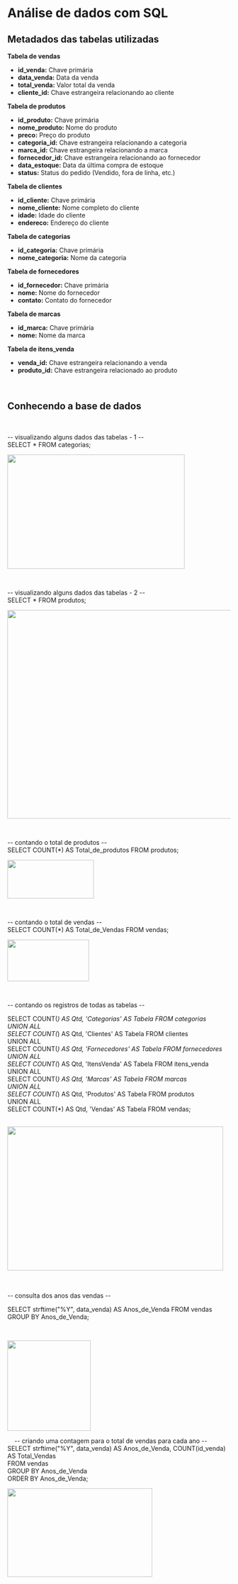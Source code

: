 <h1>Análise de dados com SQL</h1>
<h2>Metadados das tabelas utilizadas</h2>
<strong>Tabela de vendas</strong>
<ul>
 	<li><strong>id_venda:</strong> Chave primária</li>
 	<li><strong>data_venda:</strong> Data da venda</li>
 	<li><strong>total_venda:</strong> Valor total da venda</li>
 	<li><strong>cliente_id:</strong> Chave estrangeira relacionando ao cliente</li>
</ul>
<strong>Tabela de produtos</strong>
<ul>
 	<li><strong>id_produto:</strong> Chave primária</li>
 	<li><strong>nome_produto:</strong> Nome do produto</li>
 	<li><strong>preco:</strong> Preço do produto</li>
 	<li><strong>categoria_id:</strong> Chave estrangeira relacionando a categoria</li>
 	<li><strong>marca_id:</strong> Chave estrangeira relacionando a marca</li>
 	<li><strong>fornecedor_id:</strong> Chave estrangeira relacionando ao fornecedor</li>
 	<li><strong>data_estoque:</strong> Data da última compra de estoque</li>
 	<li><strong>status:</strong> Status do pedido (Vendido, fora de linha, etc.)</li>
</ul>
<strong>Tabela de clientes</strong>
<ul>
 	<li><strong>id_cliente:</strong> Chave primária</li>
 	<li><strong>nome_cliente:</strong> Nome completo do cliente</li>
 	<li><strong>idade:</strong> Idade do cliente</li>
 	<li><strong>endereco:</strong> Endereço do cliente</li>
</ul>
<strong>Tabela de categorias</strong>
<ul>
 	<li><strong>id_categoria:</strong> Chave primária</li>
 	<li><strong>nome_categoria:</strong> Nome da categoria</li>
</ul>
<strong>Tabela de fornecedores</strong>
<ul>
 	<li><strong>id_fornecedor:</strong> Chave primária</li>
 	<li><strong>nome:</strong> Nome do fornecedor</li>
 	<li><strong>contato:</strong> Contato do fornecedor</li>
</ul>
<strong>Tabela de marcas</strong>
<ul>
 	<li><strong>id_marca:</strong> Chave primária</li>
 	<li><strong>nome:</strong> Nome da marca</li>
</ul>
<strong>Tabela de itens_venda</strong>
<ul>
 	<li><strong>venda_id:</strong> Chave estrangeira relacionando a venda</li>
 	<li><strong>produto_id:</strong> Chave estrangeira relacionado ao produto</li>
</ul>
&nbsp;

<h2>Conhecendo a base de dados</h2>
&nbsp;

-- visualizando alguns dados das tabelas - 1 --</br>
SELECT * FROM categorias;

<img class="aligncenter size-full wp-image-22850" src="https://www.makerzine.com.br/wp-content/uploads/2024/04/query1.png" alt="" width="400" height="258" />

&nbsp;

-- visualizando alguns dados das tabelas - 2 --</br>
SELECT * FROM produtos;

<img class="aligncenter size-full wp-image-22851" src="https://www.makerzine.com.br/wp-content/uploads/2024/04/query2.png" alt="" width="995" height="471" />

&nbsp;

-- contando o total de produtos --</br>
SELECT COUNT(*) AS Total_de_produtos FROM produtos;

<img class="aligncenter size-full wp-image-22852" src="https://www.makerzine.com.br/wp-content/uploads/2024/04/query3.png" alt="" width="195" height="87" />

&nbsp;

-- contando o total de vendas --</br>
SELECT COUNT(*) AS Total_de_Vendas FROM vendas;

<img class="aligncenter size-full wp-image-22853" src="https://www.makerzine.com.br/wp-content/uploads/2024/04/query4.png" alt="" width="184" height="94" />

&nbsp;

-- contando os registros de todas as tabelas --</br>

SELECT COUNT(*) AS Qtd, 'Categorias' AS Tabela FROM categorias</br>
UNION ALL</br>
SELECT COUNT(*) AS Qtd, 'Clientes' AS Tabela FROM clientes</br>
UNION ALL</br>
SELECT COUNT(*) AS Qtd, 'Fornecedores' AS Tabela FROM fornecedores</br>
UNION ALL</br>
SELECT COUNT(*) AS Qtd, 'ItensVenda' AS Tabela FROM itens_venda</br>
UNION ALL</br>
SELECT COUNT(*) AS Qtd, 'Marcas' AS Tabela FROM marcas</br>
UNION ALL</br>
SELECT COUNT(*) AS Qtd, 'Produtos' AS Tabela FROM produtos</br>
UNION ALL</br>
SELECT COUNT(*) AS Qtd, 'Vendas' AS Tabela FROM vendas;</br>

&nbsp;
</br>
<img class="aligncenter size-full wp-image-22855" src="https://www.makerzine.com.br/wp-content/uploads/2024/04/query5.png" alt="" width="487" height="325" />

&nbsp;</br></br>
-- consulta dos anos das vendas --

SELECT strftime("%Y", data_venda) AS Anos_de_Venda FROM vendas
GROUP BY Anos_de_Venda;

&nbsp;

<img class="aligncenter size-full wp-image-22856" src="https://www.makerzine.com.br/wp-content/uploads/2024/04/query6.png" alt="" width="188" height="204" />

&nbsp;
&nbsp;
-- criando uma contagem para o total de vendas para cada ano --</br>
SELECT strftime("%Y", data_venda) AS Anos_de_Venda, COUNT(id_venda) AS Total_Vendas</br>
FROM vendas</br>
GROUP BY Anos_de_Venda</br>
ORDER BY Anos_de_Venda;</br>

<img class="aligncenter size-full wp-image-22857" src="https://www.makerzine.com.br/wp-content/uploads/2024/04/query7.png" alt="" width="327" height="200" />

&nbsp;

